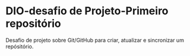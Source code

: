 # DIO-desafio de Projeto-Primeiro repositório
Desafio de projeto sobre Git/GitHub para criar, atualizar e sincronizar um repósitório.

